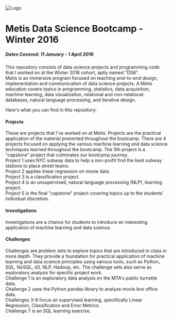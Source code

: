 ![Logo](https://raw.githubusercontent.com/jasonsyp/metis-datascience/master/metis_logo.png)  
# Metis Data Science Bootcamp - Winter 2016  

##### Dates Covered:  11 January - 1 April 2016  

This repository consists of data science projects and programming code that I
worked on at the Winter 2016 cohort, aptly named "DS6".  
Metis is an immersive program focused on teaching end-to-end design, implementation and communication of data science projects. A Metis education covers topics in programming, statistics, data acquisition, machine learning, data visualization, relational and non-relational databases, natural language processing, and iterative design.  

Here's what you can find in this repository:  

#### Projects
These are projects that I've worked on at Metis.  Projects are the practical application of the material presented throughout the bootcamp.  There are 4 projects focused on applying the various machine learning and data science techniques learned throughout the bootcamp.  The 5th project is a "capstone" project that culminates our bootcamp journey.  
Project 1 uses NYC subway data to help a non-profit find the best subway stations to place street teams.  
Project 2 applies linear regression on movie data.  
Project 3 is a classification project.  
Project 4 is an unsupervised, natural language processing (NLP), learning project.  
Project 5 is the final "capstone" project covering topics up to the students' individual discretion.  

#### Investigations
Investigations are a chance for students to introduce an interesting application
of machine learning and data science.  

#### Challenges
Challenges are problem sets to explore topics that are introduced in class in more depth.  They provide a foundation for practical application of machine learning and data science principles using various tools, such as Python, SQL, NoSQL, d3, NLP, Hadoop, etc.  The challenge sets also serve as exploratory analysis for specific project work.  
Challenge 1 is an exploratory data analysis on the MTA's public turnstile data.  
Challenge 2 uses the Python pandas library to analyze movie box office data.  
Challenges 3-6 focus on supervised learning, specifically Linear Regression, Classification and Error Metrics.  
Challenge 7 is an SQL learning exercise.  
